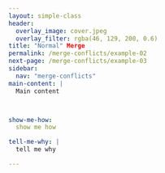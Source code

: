 ```yaml
---
layout: simple-class
header:
  overlay_image: cover.jpeg
  overlay_filter: rgba(46, 129, 200, 0.6)
title: "Normal" Merge
permalink: /merge-conflicts/example-02
next-page: /merge-conflicts/example-03
sidebar:
  nav: "merge-conflicts"
main-content: |
  Main content



show-me-how:
  show me how

tell-me-why: |
  tell me why

---
```

